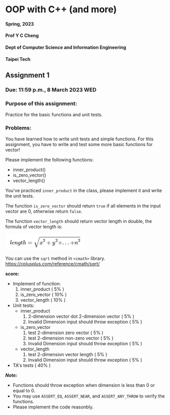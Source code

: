 # OOP with C++ (and more)
#### Spring, 2023
#### Prof Y C Cheng
#### Dept of Computer Science and Information Engineering
#### Taipei Tech

## Assignment 1

### Due: 11:59 p.m., 8 March 2023 WED

### Purpose of this assignment:

Practice for the basic functions and unit tests.

### Problems:
You have learned how to write unit tests and simple functions. For this assignment, you have to write and test some more basic functions for vector!

Please implement the following functions:

- inner_product()
- is_zero_vector()
- vector_length()

You've practiced `inner_product` in the class, please implement it and write the unit tests.

The function `is_zero_vector` should return `true` if all elements in the input vector are 0, otherwise return `false`. 

The function `vector_length` should return vector length in double, the formula of vector length is:

![](./formula.png)

You can use the `sqrt` method in `<cmath>` library.
https://cplusplus.com/reference/cmath/sqrt/

**score:**
- Implement of function:  
    1. inner_product   ( 5% )  
    1. is_zero_vector  ( 10% ) 
    1. vector_length   ( 10% ) 
- Unit tests:
    - inner_product
        1. 2-dimension vector dot 2-dimension vector ( 5% )
        1. Invalid Dimension input should throw exception ( 5% )
    - is_zero_vector
        1. test 2-dimension zero vector ( 5% )
        1. test 2-dimension non-zero vector ( 5% )
        1. Invalid Dimension input should throw exception ( 5% )
    - vector_length
        1. test 2-dimension vector length ( 5% )
        1. Invalid Dimension input should throw exception ( 5% )
- TA's tests ( 40% )  

***Note:***
- Functions should throw exception when dimension is less than 0 or equal to 0.
- You may use `ASSERT_EQ`, `ASSERT_NEAR`, and `ASSERT_ANY_THROW` to verify the functions.
- Please implement the code reasonbly.

